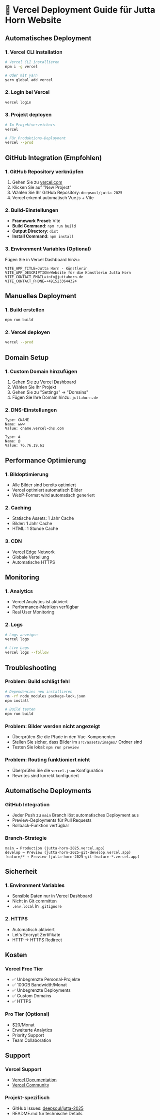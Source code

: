 # 🚀 Vercel Deployment Guide für Jutta Horn Website

## Automatisches Deployment

### 1. Vercel CLI Installation
```bash
# Vercel CLI installieren
npm i -g vercel

# Oder mit yarn
yarn global add vercel
```

### 2. Login bei Vercel
```bash
vercel login
```

### 3. Projekt deployen
```bash
# Im Projektverzeichnis
vercel

# Für Produktions-Deployment
vercel --prod
```

## GitHub Integration (Empfohlen)

### 1. GitHub Repository verknüpfen
1. Gehen Sie zu [vercel.com](https://vercel.com)
2. Klicken Sie auf "New Project"
3. Wählen Sie Ihr GitHub Repository: `deepsoul/jutta-2025`
4. Vercel erkennt automatisch Vue.js + Vite

### 2. Build-Einstellungen
- **Framework Preset:** Vite
- **Build Command:** `npm run build`
- **Output Directory:** `dist`
- **Install Command:** `npm install`

### 3. Environment Variables (Optional)
Fügen Sie in Vercel Dashboard hinzu:
```
VITE_APP_TITLE=Jutta Horn - Künstlerin
VITE_APP_DESCRIPTION=Website für die Künstlerin Jutta Horn
VITE_CONTACT_EMAIL=info@juttahorn.de
VITE_CONTACT_PHONE=+4915233644324
```

## Manuelles Deployment

### 1. Build erstellen
```bash
npm run build
```

### 2. Vercel deployen
```bash
vercel --prod
```

## Domain Setup

### 1. Custom Domain hinzufügen
1. Gehen Sie zu Vercel Dashboard
2. Wählen Sie Ihr Projekt
3. Gehen Sie zu "Settings" → "Domains"
4. Fügen Sie Ihre Domain hinzu: `juttahorn.de`

### 2. DNS-Einstellungen
```
Type: CNAME
Name: www
Value: cname.vercel-dns.com

Type: A
Name: @
Value: 76.76.19.61
```

## Performance Optimierung

### 1. Bildoptimierung
- Alle Bilder sind bereits optimiert
- Vercel optimiert automatisch Bilder
- WebP-Format wird automatisch generiert

### 2. Caching
- Statische Assets: 1 Jahr Cache
- Bilder: 1 Jahr Cache
- HTML: 1 Stunde Cache

### 3. CDN
- Vercel Edge Network
- Globale Verteilung
- Automatische HTTPS

## Monitoring

### 1. Analytics
- Vercel Analytics ist aktiviert
- Performance-Metriken verfügbar
- Real User Monitoring

### 2. Logs
```bash
# Logs anzeigen
vercel logs

# Live Logs
vercel logs --follow
```

## Troubleshooting

### Problem: Build schlägt fehl
```bash
# Dependencies neu installieren
rm -rf node_modules package-lock.json
npm install

# Build testen
npm run build
```

### Problem: Bilder werden nicht angezeigt
- Überprüfen Sie die Pfade in den Vue-Komponenten
- Stellen Sie sicher, dass Bilder im `src/assets/images/` Ordner sind
- Testen Sie lokal: `npm run preview`

### Problem: Routing funktioniert nicht
- Überprüfen Sie die `vercel.json` Konfiguration
- Rewrites sind korrekt konfiguriert

## Automatische Deployments

### GitHub Integration
- Jeder Push zu `main` Branch löst automatisches Deployment aus
- Preview-Deployments für Pull Requests
- Rollback-Funktion verfügbar

### Branch-Strategie
```
main → Production (jutta-horn-2025.vercel.app)
develop → Preview (jutta-horn-2025-git-develop.vercel.app)
feature/* → Preview (jutta-horn-2025-git-feature-*.vercel.app)
```

## Sicherheit

### 1. Environment Variables
- Sensible Daten nur in Vercel Dashboard
- Nicht in Git committen
- `.env.local` in `.gitignore`

### 2. HTTPS
- Automatisch aktiviert
- Let's Encrypt Zertifikate
- HTTP → HTTPS Redirect

## Kosten

### Vercel Free Tier
- ✅ Unbegrenzte Personal-Projekte
- ✅ 100GB Bandwidth/Monat
- ✅ Unbegrenzte Deployments
- ✅ Custom Domains
- ✅ HTTPS

### Pro Tier (Optional)
- $20/Monat
- Erweiterte Analytics
- Priority Support
- Team Collaboration

## Support

### Vercel Support
- [Vercel Documentation](https://vercel.com/docs)
- [Vercel Community](https://github.com/vercel/vercel/discussions)

### Projekt-spezifisch
- GitHub Issues: [deepsoul/jutta-2025](https://github.com/deepsoul/jutta-2025)
- README.md für technische Details
